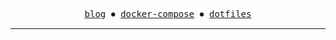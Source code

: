 <p align="center">
  <samp>
    <a href="https://thr3d33.github.io">blog</a> ⏺
    <a href="https://github.com/thr3d33/docker-compose">docker-compose</a> ⏺    
    <a href="https://github.com/thr3d33/dotfiles">dotfiles</a>  
  </samp>
</p>

---

<!---
<div align="center">
  <img alt="Static Badge" src="https://img.shields.io/badge/Gitlab%20-%20%23FC6D26?style=for-the-badge&logo=gitlab&logoColor=white&link=https%3A%2F%2Fgitlab.com%2Fthr3d33">
  <img alt="Static Badge" src="https://img.shields.io/badge/Mastodon%20-%20%236364FF?style=for-the-badge&logo=mastodon&logoColor=white&link=https%3A%2F%2Fmastodon.social%2F%40thr3d33">
</div>
-->